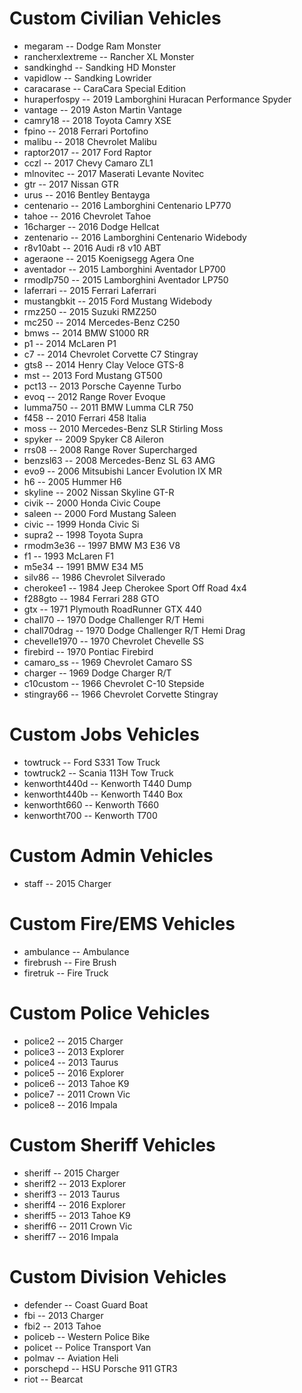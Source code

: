 # Custom Civilian Vehicles
- megaram				    -- Dodge Ram Monster
- rancherxlextreme	-- Rancher XL Monster
- sandkinghd			  -- Sandking HD Monster
- vapidlow			    -- Sandking Lowrider
- caracarase			  -- CaraCara Special Edition
- huraperfospy		  -- 2019 Lamborghini Huracan Performance Spyder
- vantage					  -- 2019 Aston Martin Vantage
- camry18				    -- 2018 Toyota Camry XSE
- fpino					    -- 2018 Ferrari Portofino
- malibu					  -- 2018 Chevrolet Malibu
- raptor2017			  -- 2017 Ford Raptor
- cczl				      -- 2017 Chevy Camaro ZL1
- mlnovitec			    -- 2017 Maserati Levante Novitec
- gtr					      -- 2017 Nissan GTR
- urus				      -- 2016 Bentley Bentayga
- centenario 			  -- 2016 Lamborghini Centenario LP770
- tahoe				      -- 2016 Chevrolet Tahoe
- 16charger 			  -- 2016 Dodge Hellcat
- zentenario			  -- 2016 Lamborghini Centenario Widebody
- r8v10abt			    -- 2016 Audi r8 v10 ABT
- ageraone			    -- 2015 Koenigsegg Agera One
- aventador 			  -- 2015 Lamborghini Aventador LP700
- rmodlp750			    -- 2015 Lamborghini Aventador LP750
- laferrari 			  -- 2015 Ferrari Laferrari
- mustangbkit 		  -- 2015 Ford Mustang Widebody
- rmz250				    -- 2015 Suzuki RMZ250
- mc250				      -- 2014 Mercedes-Benz C250
- bmws				      -- 2014 BMW S1000 RR
- p1					      -- 2014 McLaren P1
- c7					      -- 2014 Chevrolet Corvette C7 Stingray
- gts8					    -- 2014 Henry Clay Veloce GTS-8
- mst					      -- 2013 Ford Mustang GT500
- pct13				      -- 2013 Porsche Cayenne Turbo
- evoq				      -- 2012 Range Rover Evoque
- lumma750				  -- 2011 BMW Lumma CLR 750
- f458				      -- 2010 Ferrari 458 Italia
- moss					    -- 2010 Mercedes-Benz SLR Stirling Moss
- spyker					  -- 2009 Spyker C8 Aileron
- rrs08				      -- 2008 Range Rover Supercharged
- benzsl63			    -- 2008 Mercedes-Benz SL 63 AMG
- evo9				      -- 2006 Mitsubishi Lancer Evolution IX MR
- h6					      -- 2005 Hummer H6
- skyline				    -- 2002 Nissan Skyline GT-R
- civik					    -- 2000 Honda Civic Coupe
- saleen					  -- 2000 Ford Mustang Saleen
- civic				      -- 1999 Honda Civic Si
- supra2				    -- 1998 Toyota Supra
- rmodm3e36			    -- 1997 BMW M3 E36 V8
- f1					      -- 1993 McLaren F1
- m5e34				      -- 1991 BMW E34 M5
- silv86				    -- 1986 Chevrolet Silverado
- cherokee1			    -- 1984 Jeep Cherokee Sport Off Road 4x4
- f288gto					  -- 1984 Ferrari 288 GTO
- gtx						    -- 1971 Plymouth RoadRunner GTX 440
- chall70					  -- 1970 Dodge Challenger R/T Hemi
- chall70drag				-- 1970 Dodge Challenger R/T Hemi Drag
- chevelle1970			-- 1970 Chevrolet Chevelle SS
- firebird				  -- 1970 Pontiac Firebird
- camaro_ss			    -- 1969 Chevrolet Camaro SS
- charger				    -- 1969 Dodge Charger R/T
- c10custom			    -- 1966 Chevrolet C-10 Stepside
- stingray66				-- 1966 Chevrolet Corvette Stingray

# Custom Jobs Vehicles
- towtruck			    -- Ford S331 Tow Truck
- towtruck2			    -- Scania 113H Tow Truck
- kenwortht440d     -- Kenworth T440 Dump
- kenwortht440b     -- Kenworth T440 Box
- kenwortht660      -- Kenworth T660
- kenwortht700      -- Kenworth T700

# Custom Admin Vehicles
- staff				      -- 2015 Charger

# Custom Fire/EMS Vehicles
- ambulance			    -- Ambulance
- firebrush			    -- Fire Brush
- firetruk			    -- Fire Truck

# Custom Police Vehicles
- police2				    -- 2015 Charger
- police3				    -- 2013 Explorer
- police4				    -- 2013 Taurus
- police5				    -- 2016 Explorer
- police6				    -- 2013 Tahoe K9
- police7			    	-- 2011 Crown Vic
- police8			    	-- 2016 Impala

# Custom Sheriff Vehicles
- sheriff				    -- 2015 Charger
- sheriff2			    -- 2013 Explorer
- sheriff3			    -- 2013 Taurus
- sheriff4			    -- 2016 Explorer
- sheriff5			    -- 2013 Tahoe K9
- sheriff6		    	-- 2011 Crown Vic
- sheriff7		    	-- 2016 Impala

# Custom Division Vehicles
- defender			    -- Coast Guard Boat
- fbi					      -- 2013 Charger
- fbi2				      -- 2013 Tahoe
- policeb				    -- Western Police Bike
- policet				    -- Police Transport Van
- polmav				    -- Aviation Heli
- porschepd			    -- HSU Porsche 911 GTR3
- riot				      -- Bearcat

